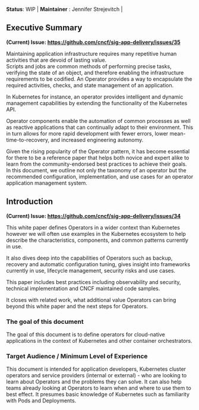 **Status**: WIP | **Maintainer** : Jennifer Strejevitch |

## Executive Summary
**(Current) Issue: https://github.com/cncf/sig-app-delivery/issues/35**

Maintaining application infrastructure requires many repetitive human activities that are devoid of lasting value.    
Scripts and jobs are common methods of performing precise tasks, verifying the state of an object, and therefore enabling the infrastructure requirements to be codified. An Operator provides a way to encapsulate the required activities, checks, and state management of an application.

In Kubernetes for instance, an operator provides intelligent and dynamic management capabilities by extending the functionality of the Kubernetes API.

Operator components enable the automation of common processes as well as reactive applications that can continually adapt to their environment. This in turn allows for more rapid development with fewer errors, lower mean-time-to-recovery, and increased engineering autonomy.

Given the rising popularity of the Operator pattern, it has become essential for there to be a reference paper that helps both novice and expert alike to learn from the community-endorsed best practices to achieve their goals.    
In this document, we outline not only the taxonomy of an operator but the recommended configuration, implementation, and use cases for an operator application management system.

## Introduction
**(Current) Issue: https://github.com/cncf/sig-app-delivery/issues/34**

This white paper defines Operators in a wider context than Kubernetes however we will often use examples in the Kubernetes ecosystem to help describe the characteristics, components, and common patterns currently in use.

It also dives deep into the capabilities of Operators such as backup, recovery and automatic configuration tuning, gives insight into frameworks currently in use, lifecycle management, security risks and use cases.

This paper includes best practices including observability and security, technical implementation and CNCF maintained code samples.

It closes with related work, what additional value Operators can bring beyond this white paper and the next steps for Operators.

### The goal of this document
The goal of this document is to define operators for cloud-native applications in the context of Kubernetes and other container orchestrators.

### Target Audience / Minimum Level of Experience
This document is intended for application developers, Kubernetes cluster operators and service providers (internal or external) - who are looking to learn about Operators and the problems they can solve. It can also help teams already looking at Operators to learn when and where to use them to best effect. It presumes basic knowledge of Kubernetes such as familiarity with Pods and Deployments.